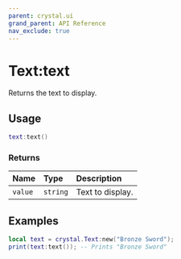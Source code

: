 ```yaml
---
parent: crystal.ui
grand_parent: API Reference
nav_exclude: true
---
```


# Text:text

Returns the text to display.

## Usage

```lua
text:text()
```

### Returns

| Name    | Type     | Description      |
| :------ | :------- | :--------------- |
| `value` | `string` | Text to display. |

## Examples

```lua
local text = crystal.Text:new("Bronze Sword");
print(text:text()); -- Prints "Bronze Sword"
```
